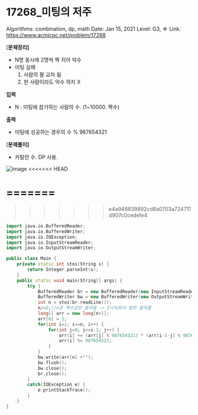 # 17268_미팅의 저주

Algorithms: combination, dp, math
Date: Jan 15, 2021
Level: G3, ☆
Link: https://www.acmicpc.net/problem/17268

[**문제정리]**

- N명 동시에 2명씩 짝 지어 악수
- 미팅 실패
    1. 사람의 팔 교차 됨
    2. 한 사람이라도 악수 하지 X

**입력**

- N : 미팅에 참가하는 사람의 수. (1~10000. 짝수)

**출력**

- 미팅에 성공하는 경우의 수 % 987654321

    

[**문제풀이]**

- 카탈란 수. DP 사용.    

![image](https://user-images.githubusercontent.com/42609000/104812816-3715d780-5848-11eb-8fa9-7ff7ad43e73f.png)
<<<<<<< HEAD

=======
=======
>>>>>>> e4a948839892cd8a0703a724711d907c0cedefe4
```cpp
import java.io.BufferedReader;
import java.io.BufferedWriter;
import java.io.IOException;
import java.io.InputStreamReader;
import java.io.OutputStreamWriter;

public class Main {
	private static int stoi(String s) {
		return Integer.parseInt(s);
	}
	public static void main(String[] args) {
		try {
			BufferedReader br = new BufferedReader(new InputStreamReader(System.in));
			BufferedWriter bw = new BufferedWriter(new OutputStreamWriter(System.out));
			int n = stoi(br.readLine());
			n/=2;//n은 짝수값만 들어옴 -> 2나눠줘서 범위 줄여줌
			long[] arr = new long[n+1];
			arr[0] = 1;
			for(int i=1; i<=n; i++) {
				for(int j=0; j<=i-1; j++) {
					arr[i] += (arr[j] % 987654321) * (arr[i-1-j] % 987654321);
					arr[i] %= 987654321;
				}
			}
			bw.write(arr[n] +"");
			bw.flush();
			bw.close();
			br.close();
		}
		catch(IOException e) {
			e.printStackTrace();
		}
	}
}
```